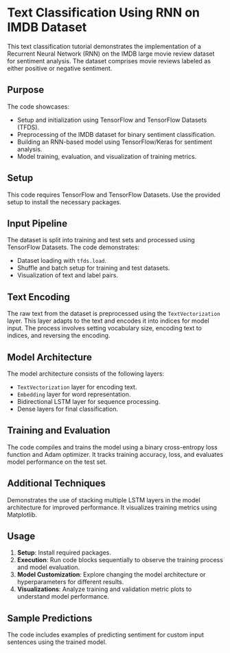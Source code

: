 # Text Classification Using RNN on IMDB Dataset
 
This text classification tutorial demonstrates the implementation of a Recurrent Neural Network (RNN) on the IMDB large movie review dataset for sentiment analysis. The dataset comprises movie reviews labeled as either positive or negative sentiment.
 
## Purpose
 
The code showcases:
- Setup and initialization using TensorFlow and TensorFlow Datasets (TFDS).
- Preprocessing of the IMDB dataset for binary sentiment classification.
- Building an RNN-based model using TensorFlow/Keras for sentiment analysis.
- Model training, evaluation, and visualization of training metrics.
 
## Setup
 
This code requires TensorFlow and TensorFlow Datasets. Use the provided setup to install the necessary packages.
 
## Input Pipeline
 
The dataset is split into training and test sets and processed using TensorFlow Datasets. The code demonstrates:
- Dataset loading with `tfds.load`.
- Shuffle and batch setup for training and test datasets.
- Visualization of text and label pairs.
 
## Text Encoding
 
The raw text from the dataset is preprocessed using the `TextVectorization` layer. This layer adapts to the text and encodes it into indices for model input. The process involves setting vocabulary size, encoding text to indices, and reversing the encoding.
 
## Model Architecture
 
The model architecture consists of the following layers:
- `TextVectorization` layer for encoding text.
- `Embedding` layer for word representation.
- Bidirectional LSTM layer for sequence processing.
- Dense layers for final classification.
 
## Training and Evaluation
 
The code compiles and trains the model using a binary cross-entropy loss function and Adam optimizer. It tracks training accuracy, loss, and evaluates model performance on the test set.
 
## Additional Techniques
 
Demonstrates the use of stacking multiple LSTM layers in the model architecture for improved performance. It visualizes training metrics using Matplotlib.
 
## Usage
 
1. **Setup**: Install required packages.
2. **Execution**: Run code blocks sequentially to observe the training process and model evaluation.
3. **Model Customization**: Explore changing the model architecture or hyperparameters for different results.
4. **Visualizations**: Analyze training and validation metric plots to understand model performance.
 
## Sample Predictions
 
The code includes examples of predicting sentiment for custom input sentences using the trained model.
